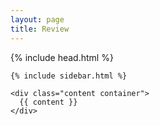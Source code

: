 ```yaml
---
layout: page
title: Review
---
```



<!DOCTYPE html>
<html lang="en-us">

  {% include head.html %}

  <body class="theme-base-08">

    {% include sidebar.html %}

    <div class="content container">
      {{ content }}
    </div>

  </body>
</html>
